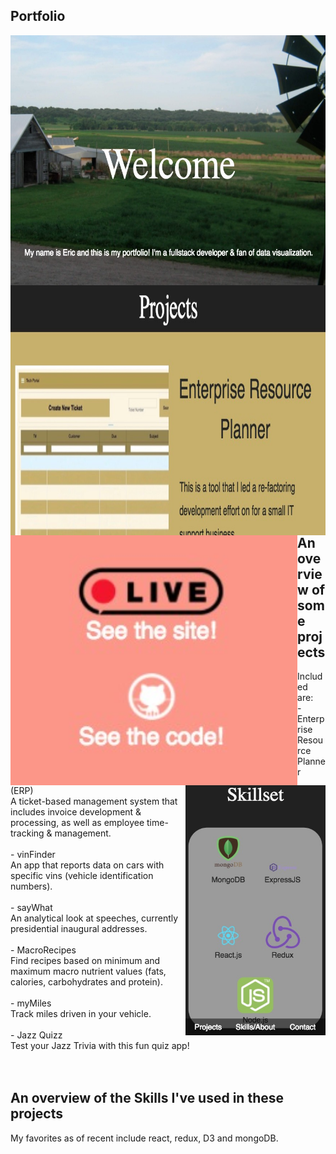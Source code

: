 ## Portfolio
<img src="imgs/port/welcome.jpg" height="400" align="left" style="display:inline">
<img src="imgs/port/projects.jpg" height="400" align="right" style="display:inline">
<img src="imgs/port/links.jpg" height="400" align="left" style="display:inline">
<img src="imgs/port/responsive.jpg" height="400" align="right" style="display:inline">

## An overview of some projects 
Included are:</br>
	- Enterprise Resource Planner (ERP)</br>
		A ticket-based management system that includes invoice development & processing, as well as employee time-tracking & management.</br></br>
	- vinFinder</br>
		An app that reports data on cars with specific vins (vehicle identification numbers).</br></br>
	- sayWhat</br>
		An analytical look at speeches, currently presidential inaugural addresses.</br></br>
	- MacroRecipes</br>
		Find recipes based on minimum and maximum macro nutrient values (fats, calories, carbohydrates and protein).</br></br>
	- myMiles</br>
		Track miles driven in your vehicle.</br></br>
	- Jazz Quizz</br>
		Test your Jazz Trivia with this fun quiz app!</br></br></br>

## An overview of the Skills I've used in these projects
My favorites as of recent include react, redux, D3 and mongoDB.